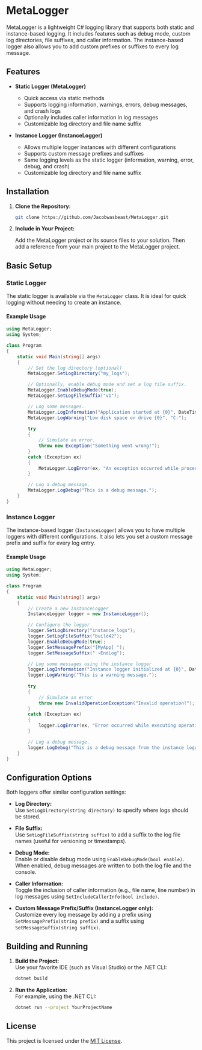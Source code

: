 # MetaLogger

MetaLogger is a lightweight C# logging library that supports both static and instance-based logging. It includes features such as debug mode, custom log directories, file suffixes, and caller information. The instance-based logger also allows you to add custom prefixes or suffixes to every log message.

## Features

- **Static Logger (MetaLogger)**
  - Quick access via static methods
  - Supports logging information, warnings, errors, debug messages, and crash logs
  - Optionally includes caller information in log messages
  - Customizable log directory and file name suffix

- **Instance Logger (InstanceLogger)**
  - Allows multiple logger instances with different configurations
  - Supports custom message prefixes and suffixes
  - Same logging levels as the static logger (information, warning, error, debug, and crash)
  - Customizable log directory and file name suffix

## Installation

1. **Clone the Repository:**

   ```bash
   git clone https://github.com/Jacobwasbeast/MetaLogger.git
   ```

2. **Include in Your Project:**

   Add the MetaLogger project or its source files to your solution. Then add a reference from your main project to the MetaLogger project.

## Basic Setup

### Static Logger

The static logger is available via the `MetaLogger` class. It is ideal for quick logging without needing to create an instance.

#### Example Usage

```csharp
using MetaLogger;
using System;

class Program
{
    static void Main(string[] args)
    {
        // Set the log directory (optional)
        MetaLogger.SetLogDirectory("my_logs");

        // Optionally, enable debug mode and set a log file suffix.
        MetaLogger.EnableDebugMode(true);
        MetaLogger.SetLogFileSuffix("v1");

        // Log some messages.
        MetaLogger.LogInformation("Application started at {0}", DateTime.Now);
        MetaLogger.LogWarning("Low disk space on drive {0}", "C:");
        
        try
        {
            // Simulate an error.
            throw new Exception("Something went wrong!");
        }
        catch (Exception ex)
        {
            MetaLogger.LogError(ex, "An exception occurred while processing data.");
        }

        // Log a debug message.
        MetaLogger.LogDebug("This is a debug message.");
    }
}
```

### Instance Logger

The instance-based logger (`InstanceLogger`) allows you to have multiple loggers with different configurations. It also lets you set a custom message prefix and suffix for every log entry.

#### Example Usage

```csharp
using MetaLogger;
using System;

class Program
{
    static void Main(string[] args)
    {
        // Create a new InstanceLogger
        InstanceLogger logger = new InstanceLogger();

        // Configure the logger
        logger.SetLogDirectory("instance_logs");
        logger.SetLogFileSuffix("build42");
        logger.EnableDebugMode(true);
        logger.SetMessagePrefix("[MyApp] ");
        logger.SetMessageSuffix(" ~EndLog");

        // Log some messages using the instance logger
        logger.LogInformation("Instance logger initialized at {0}", DateTime.Now);
        logger.LogWarning("This is a warning message.");
        
        try
        {
            // Simulate an error
            throw new InvalidOperationException("Invalid operation!");
        }
        catch (Exception ex)
        {
            logger.LogError(ex, "Error occurred while executing operation.");
        }

        // Log a debug message.
        logger.LogDebug("This is a debug message from the instance logger.");
    }
}
```

## Configuration Options

Both loggers offer similar configuration settings:

- **Log Directory:**  
  Use `SetLogDirectory(string directory)` to specify where logs should be stored.

- **File Suffix:**  
  Use `SetLogFileSuffix(string suffix)` to add a suffix to the log file names (useful for versioning or timestamps).

- **Debug Mode:**  
  Enable or disable debug mode using `EnableDebugMode(bool enable)`. When enabled, debug messages are written to both the log file and the console.

- **Caller Information:**  
  Toggle the inclusion of caller information (e.g., file name, line number) in log messages using `SetIncludeCallerInfo(bool include)`.

- **Custom Message Prefix/Suffix (InstanceLogger only):**  
  Customize every log message by adding a prefix using `SetMessagePrefix(string prefix)` and a suffix using `SetMessageSuffix(string suffix)`.

## Building and Running

1. **Build the Project:**  
   Use your favorite IDE (such as Visual Studio) or the .NET CLI:

   ```bash
   dotnet build
   ```

2. **Run the Application:**  
   For example, using the .NET CLI:

   ```bash
   dotnet run --project YourProjectName
   ```

## License

This project is licensed under the [MIT License](LICENSE).
